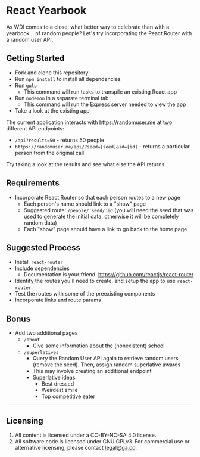 # React Yearbook

As WDI comes to a close, what better way to celebrate than with a yearbook... of random people? Let's try incorporating the React Router with a random user API.

## Getting Started

* Fork and clone this repository
* Run `npm install` to install all dependencies
* Run `gulp`
  * This command will run tasks to transpile an existing React app
* Run `nodemon` in a separate terminal tab
  * This command will run the Express server needed to view the app
* Take a look at the existing app

The current application interacts with https://randomuser.me at two different API endpoints:

* `/api?results=50` - returns 50 people
* `https://randomuser.me/api/?seed=[seed]&id=[id]` - returns a particular person from the original call

Try taking a look at the results and see what else the API returns.

## Requirements

* Incorporate React Router so that each person routes to a new page
  * Each person's name should link to a "show" page
  * Suggested route: `/people/:seed/:id` (you will need the seed that was used to generate the initial data, otherwise it will be completely random data)
  * Each "show" page should have a link to go back to the home page

## Suggested Process

* Install `react-router`
* Include dependencies
  * Documentation is your friend. https://github.com/reactjs/react-router
* Identify the routes you'll need to create, and setup the app to use `react-router`.
* Test the routes with some of the preexisting components
* Incorporate links and route params

## Bonus

* Add two additional pages
  * `/about`
    * Give some information about the (nonexistent) school
  * `/superlatives`
    * Query the Random User API again to retrieve random users (remove the seed). Then, assign random superlative awards
    * This may involve creating an additional endpoint
    * Superlative ideas:
      * Best dressed
      * Weirdest smile
      * Top competitive eater

---

## Licensing
1. All content is licensed under a CC-BY-NC-SA 4.0 license.
2. All software code is licensed under GNU GPLv3. For commercial use or alternative licensing, please contact legal@ga.co.
